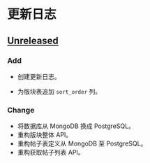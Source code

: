 # 更新日志

## [Unreleased]

### Add

- 创建更新日志。
<!-- - 创建贡献指南。 -->
- 为版块表追加 `sort_order` 列。

### Change

- 将数据库从 MongoDB 换成 PostgreSQL。
- 重构版块整体 API。
- 重构帖子表定义从 MongoDB 至 PostgreSQL。
- 重构获取帖子列表 API。

[Unreleased]: https://github.com/NSDN/nya-client/compare/v1.0.0...HEAD
[1.0.0]: https://github.com/NSDN/nya-client/release/tag/v1.0.0
